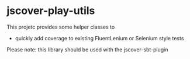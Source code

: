 jscover-play-utils
======================

This projetc provides some helper classes to

 - quickly add coverage to existing FluentLenium or Selenium style tests

Please note: this library should be used with the jscover-sbt-plugin